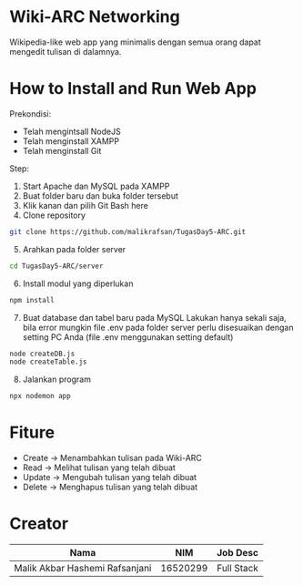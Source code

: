 # Wiki-ARC Networking
Wikipedia-like web app yang minimalis dengan semua orang dapat mengedit tulisan di dalamnya.

# How to Install and Run Web App
Prekondisi:
  * Telah mengintsall NodeJS
  * Telah menginstall XAMPP
  * Telah menginstall Git

Step:
1. Start Apache dan MySQL pada XAMPP
2. Buat folder baru dan buka folder tersebut
3. Klik kanan dan pilih Git Bash here
4. Clone repository
```bash
git clone https://github.com/malikrafsan/TugasDay5-ARC.git
```
5. Arahkan pada folder server
```bash
cd TugasDay5-ARC/server
```
6. Install modul yang diperlukan
```bash
npm install
```
7. Buat database dan tabel baru pada MySQL
Lakukan hanya sekali saja, bila error mungkin file .env pada folder server perlu disesuaikan dengan setting PC Anda
(file .env menggunakan setting default)
```bash
node createDB.js
node createTable.js
```
8. Jalankan program
```bash
npx nodemon app
```

# Fiture
  * Create -> Menambahkan tulisan pada Wiki-ARC
  * Read -> Melihat tulisan yang telah dibuat
  * Update -> Mengubah tulisan yang telah dibuat
  * Delete -> Menghapus tulisan yang telah dibuat

# Creator
| Nama               | NIM     | Job Desc  |
|--------------------|---------|-----------|
| Malik Akbar Hashemi Rafsanjani | 16520299 | Full Stack |
